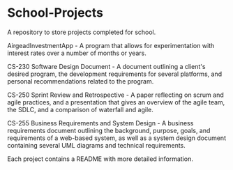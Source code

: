 # School-Projects

A repository to store projects completed for school.

AirgeadInvestmentApp - A program that allows for experimentation with interest rates over a number of months or years.

CS-230 Software Design Document - A document outlining a client's desired program, the development requirements for several platforms, and personal recommendations related to the program.

CS-250 Sprint Review and Retrospective - A paper reflecting on scrum and agile practices, and a presentation 
that gives an overview of the agile team, the SDLC, and a comparison of waterfall and agile.

CS-255 Business Requirements and System Design - A business requirements document outlining the background, purpose, goals, and requirements of a web-based system, as well as a system design document containing several UML diagrams and technical requirements.

Each project contains a README with more detailed information.
